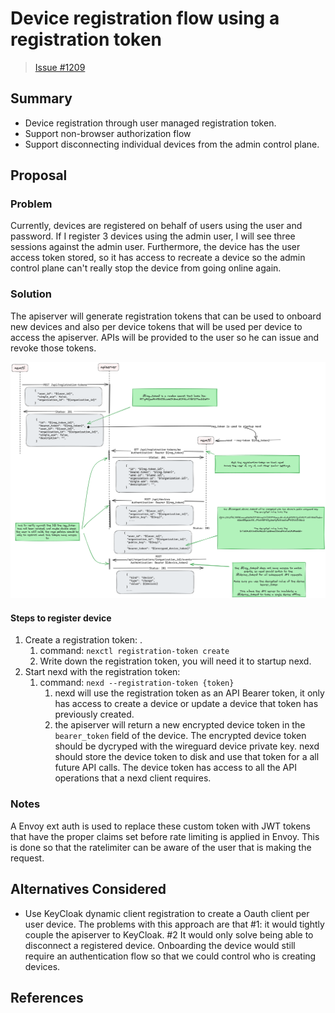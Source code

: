 # Device registration flow using a registration token

> [Issue #1209](https://github.com/nexodus-io/nexodus/issues/1209)

## Summary

* Device registration through user managed registration token.
* Support non-browser authorization flow
* Support disconnecting individual devices from the admin control plane.

## Proposal

### Problem

Currently, devices are registered on behalf of users using the user and password. If I register 3 devices using the admin user, I will see three sessions against the admin user.  Furthermore, the device has the user access token stored, so it has access to recreate a device so the admin control plane can't really stop the device from going online again.

### Solution

The apiserver will generate registration tokens that can be used to onboard new devices and also per device tokens that will be used per device to access the apiserver.  APIs will be provided to the user so he can issue and revoke those tokens.

![design-registration flow](./diagrams/design-registration-d2.png)

#### Steps to register device

1. Create a registration token: .
    1. command: `nexctl registration-token create`
    2. Write down the registration token, you will need it to startup nexd.
2. Start nexd with the registration token:
    1. command: `nexd --registration-token {token}`
       1. nexd will use the registration token as an API Bearer token, it only has access to create a device or update a device that token has previously created.
       2. the apiserver will return a new encrypted device token in the `bearer_token` field of the device.  The encrypted device token should be dycryped with the wireguard device private key.  nexd should store the device token to disk and use that token for a all future API calls.  The device token has access to all the API operations that a nexd client requires.

### Notes

A Envoy ext auth is used to replace these custom token with JWT tokens that have the proper claims set before rate limiting is applied in Envoy.  This is done so that the ratelimiter can be aware of the user that is making the request.

## Alternatives Considered

* Use KeyCloak dynamic client registration to create a Oauth client per user device.  The problems with this approach are that #1: it would tightly couple the apiserver to KeyCloak.  #2 It would only solve being able to disconnect a registered device.  Onboarding the device would still require an authentication flow so that we could control who is creating devices.

## References
